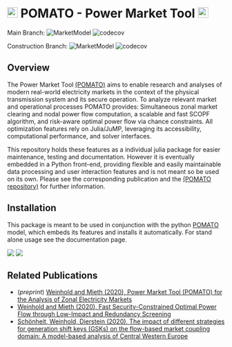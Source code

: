 
<img  height="24" src="https://raw.githubusercontent.com/richard-weinhold/pomato/main/docs/_static/graphics/pomato_logo_small.png"> POMATO - Power Market Tool <img  height="24" src="https://raw.githubusercontent.com/richard-weinhold/pomato/main/docs/_static/graphics/pomato_logo_small.png">
=========================================================================================================================================================

Main Branch: ![MarketModel](https://github.com/richard-weinhold/MarketModel/workflows/MarketModel/badge.svg)
![codecov](https://codecov.io/gh/richard-weinhold/MarketModel/branch/master/graph/badge.svg?token=qUK3at8Am2)

Construction Branch: 
![MarketModel](https://github.com/richard-weinhold/MarketModel/actions/workflows/MarketModel_testing.yml/badge.svg?branch=construction)
![codecov](https://codecov.io/gh/richard-weinhold/MarketModel/branch/construction/graph/badge.svg?token=qUK3at8Am2)

Overview
--------

The Power Market Tool [(POMATO)](https://github.com/richard-weinhold/pomato) aims to enable research and analyses of modern real-world electricity markets in the context of the physical transmission system and its secure operation. To analyze relevant market and operational processes POMATO provides: Simultaneous zonal market clearing and nodal power flow computation, a scalable and fast SCOPF algorithm, and risk-aware optimal power flow via chance constraints. All optimization features rely on Julia/JuMP, leveraging its accessibility, computational performance, and solver interfaces.

This repository holds these features as a individual julia package for easier maintenance, testing and documentation. However it is eventually embedded in a Python front-end, providing flexible and easily maintainable data processing and user interaction features and is not meant so be used on its own. Please see the corresponding publication and the [(POMATO repository)](https://github.com/richard-weinhold/pomato) for further information.

Installation
------------

This package is meant to be used in conjunction with the python
[POMATO](https://github.com/richard-weinhold/pomato) model, which embeds its features and installs
it automatically. For stand alone usage see the documentation page. 

[![](https://img.shields.io/badge/docs-stable-blue.svg)](https://richard-weinhold.github.io/MarketModel/stable)
[![](https://img.shields.io/badge/docs-dev-blue.svg)](https://richard-weinhold.github.io/MarketModel/dev)


Related Publications
--------------------
- (*preprint*) [Weinhold and Mieth (2020), Power Market Tool (POMATO) for the Analysis of Zonal 
   Electricity Markets](https://arxiv.org/abs/2011.11594)
- [Weinhold and Mieth (2020), Fast Security-Constrained Optimal Power Flow through 
   Low-Impact and Redundancy Screening](https://ieeexplore.ieee.org/document/9094021)
- [Schönheit, Weinhold, Dierstein (2020), The impact of different strategies for generation 
   shift keys (GSKs) on  the flow-based market coupling domain: A model-based analysis of Central Western Europe](https://www.sciencedirect.com/science/article/pii/S0306261919317544)

